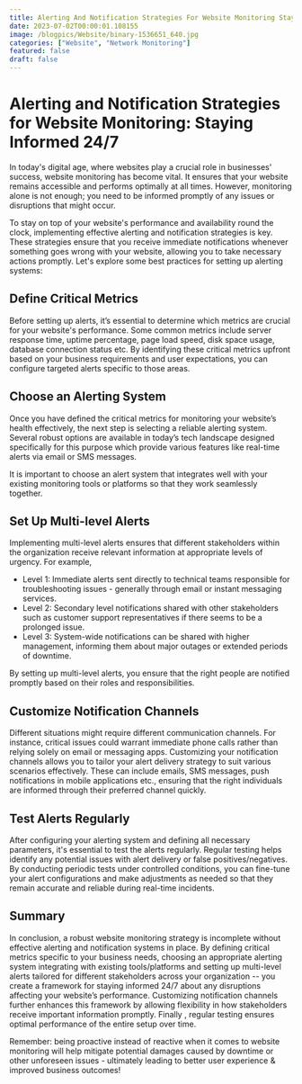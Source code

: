 ```yaml
---
title: Alerting And Notification Strategies For Website Monitoring Staying Informed 24 7
date: 2023-07-02T00:00:01.108155
image: /blogpics/Website/binary-1536651_640.jpg
categories: ["Website", "Network Monitoring"]
featured: false
draft: false
---
```

# Alerting and Notification Strategies for Website Monitoring: Staying Informed 24/7

In today's digital age, where websites play a crucial role in businesses' success, website monitoring has become vital. It ensures that your website remains accessible and performs optimally at all times. However, monitoring alone is not enough; you need to be informed promptly of any issues or disruptions that might occur.

To stay on top of your website's performance and availability round the clock, implementing effective alerting and notification strategies is key. These strategies ensure that you receive immediate notifications whenever something goes wrong with your website, allowing you to take necessary actions promptly. Let's explore some best practices for setting up alerting systems:

## Define Critical Metrics
Before setting up alerts, it’s essential to determine which metrics are crucial for your website's performance. Some common metrics include server response time, uptime percentage, page load speed, disk space usage, database connection status etc.
By identifying these critical metrics upfront based on your business requirements and user expectations, you can configure targeted alerts specific to those areas.

## Choose an Alerting System
Once you have defined the critical metrics for monitoring your website’s health effectively, the next step is selecting a reliable alerting system.
Several robust options are available in today’s tech landscape designed specifically for this purpose which provide various features like real-time alerts via email or SMS messages.

It is important to choose an alert system that integrates well with your existing monitoring tools or platforms so that they work seamlessly together.

## Set Up Multi-level Alerts
Implementing multi-level alerts ensures that different stakeholders within the organization receive relevant information at appropriate levels of urgency.
For example,
- Level 1: Immediate alerts sent directly to technical teams responsible for troubleshooting issues - generally through email or instant messaging services.
- Level 2: Secondary level notifications shared with other stakeholders such as customer support representatives if there seems to be a prolonged issue.
- Level 3: System-wide notifications can be shared with higher management, informing them about major outages or extended periods of downtime.

By setting up multi-level alerts, you ensure that the right people are notified promptly based on their roles and responsibilities.

## Customize Notification Channels
Different situations might require different communication channels. For instance, critical issues could warrant immediate phone calls rather than relying solely on email or messaging apps.
Customizing your notification channels allows you to tailor your alert delivery strategy to suit various scenarios effectively. These can include emails, SMS messages, push notifications in mobile applications etc., ensuring that the right individuals are informed through their preferred channel quickly.

## Test Alerts Regularly
After configuring your alerting system and defining all necessary parameters, it's essential to test the alerts regularly.
Regular testing helps identify any potential issues with alert delivery or false positives/negatives. By conducting periodic tests under controlled conditions, you can fine-tune your alert configurations and make adjustments as needed so that they remain accurate and reliable during real-time incidents.

## Summary
In conclusion, a robust website monitoring strategy is incomplete without effective alerting and notification systems in place. By defining critical metrics specific to your business needs, choosing an appropriate alerting system integrating with existing tools/platforms and setting up multi-level alerts tailored for different stakeholders across your organization -- you create a framework for staying informed 24/7 about any disruptions affecting your website’s performance.
Customizing notification channels further enhances this framework by allowing flexibility in how stakeholders receive important information promptly. Finally , regular testing ensures optimal performance of the entire setup over time.

Remember: being proactive instead of reactive when it comes to website monitoring will help mitigate potential damages caused by downtime or other unforeseen issues - ultimately leading to better user experience & improved business outcomes!